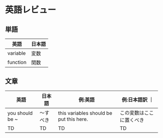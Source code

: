 # 英語レビュー

## 単語

|  英語  |  日本語  |
| ---- | ---- |
|  variable  |  変数  |
|  function  |  関数  |


## 文章

|  英語  |  日本語  | 例:英語 | 例:日本語訳 ｜
| ---- | ---- | --- | -- |
|  you should be ~  |  〜すべき  | this variables should be put this here.| この変数はここに置くべき |
|  TD  |  TD  | TD | TD |


